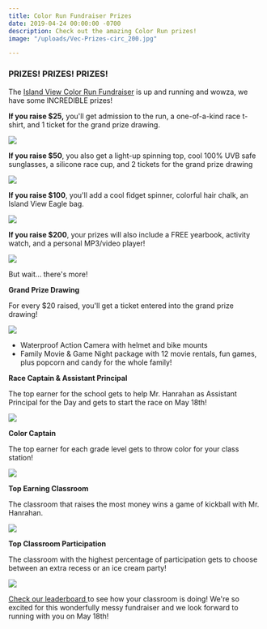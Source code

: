 ```yaml
---
title: Color Run Fundraiser Prizes
date: 2019-04-24 00:00:00 -0700
description: Check out the amazing Color Run prizes!
image: "/uploads/Vec-Prizes-circ_200.jpg"

---
```

### PRIZES! PRIZES! PRIZES!

The [Island View Color Run Fundraiser](https://www.islandviewpta.org/news/2019-color-run-fundraiser/ "Island View Color Run") is up and running and wowza, we have some INCREDIBLE prizes!

**If you raise $25,** you'll get admission to the run, a one-of-a-kind race t-shirt, and 1 ticket for the grand prize drawing.

![](/uploads/Web-Prizes-25.jpg)

**If you raise $50**, you also get a light-up spinning top, cool 100% UVB safe sunglasses, a silicone race cup, and 2 tickets for the grand prize drawing

![](/uploads/Web-Prizes-50.jpg)

**If you raise $100**, you'll add a cool fidget spinner, colorful hair chalk, an Island View Eagle bag.

![](/uploads/Web-Prizes-100.jpg)

**If you raise $200**, your prizes will also include a FREE yearbook, activity watch, and a personal MP3/video player!

![](/uploads/Web-Prizes-200.jpg)

But wait... there's more!

**Grand Prize Drawing**

For every $20 raised, you'll get a ticket entered into the grand prize drawing!

![](/uploads/Web-grandprize.jpg)

* Waterproof Action Camera with helmet and bike mounts
* Family Movie & Game Night package with 12 movie rentals, fun games, plus popcorn and candy for the whole family!

**Race Captain & Assistant Principal**

The top earner for the school gets to help Mr. Hanrahan as Assistant Principal for the Day and gets to start the race on May 18th!

![](/uploads/Web-Prizes-RaceCaptain_5.jpg)

**Color Captain**

The top earner for each grade level gets to throw color for your class station!

![](/uploads/Web-Prizes-ColorCaptain_5.jpg)

**Top Earning Classroom**

The classroom that raises the most money wins a game of kickball with Mr. Hanrahan.

![](/uploads/Web-Prizes-HighestEarningClassroom_5.jpg)

**Top Classroom Participation**

The classroom with the highest percentage of participation gets to choose between an extra recess or an ice cream party!

![](/uploads/Web-Prizes-ClassParticipation_5.jpg)

[Check our leaderboard ](https://www.islandviewpta.org/news/4-24-19-color-run-fundraiser-update/ "Color Run Leaderboard")to see how your classroom is doing! We're so excited for this wonderfully messy fundraiser and we look forward to running with you on May 18th!
